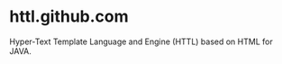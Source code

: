 httl.github.com
===============

Hyper-Text Template Language and Engine (HTTL) based on HTML for JAVA.